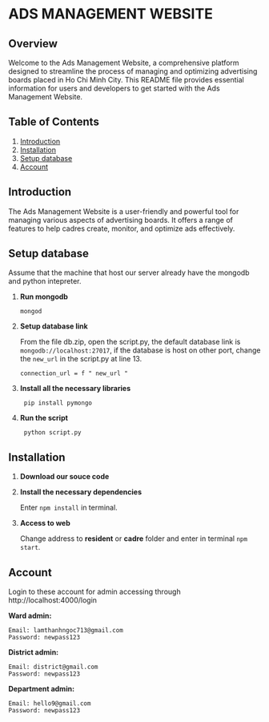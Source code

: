 # ADS MANAGEMENT WEBSITE

## Overview

Welcome to the Ads Management Website, a comprehensive platform designed to streamline the process of managing and optimizing advertising boards placed in Ho Chi Minh City. This README file provides essential information for users and developers to get started with the Ads Management Website.

## Table of Contents

1. [Introduction](#introduction)
2. [Installation](#installation)
3. [Setup database](#setup-database)
4. [Account](#account)

## Introduction

The Ads Management Website is a user-friendly and powerful tool for managing various aspects of advertising boards. It offers a range of features to help cadres create, monitor, and optimize ads effectively.

## Setup database
Assume that the machine that host our server already have the mongodb and python intepreter.
1. **Run mongodb**

       mongod

3. **Setup database link**

   From the file db.zip, open the script.py, the default database link is ```mongodb://localhost:27017```, if the database is host on other port, change the ```new_url``` in the script.py at line 13.

       connection_url = f " new_url "

5. **Install all the necessary libraries**

        pip install pymongo

6. **Run the script**

        python script.py

## Installation

1. **Download our souce code**
2. **Install the necessary dependencies**
    
    Enter ```npm install``` in terminal.

3. **Access to web**

    Change address to **resident** or **cadre** folder and enter in terminal ```npm start```.

## Account

Login to these account for admin accessing through
http://localhost:4000/login

**Ward admin:**

    Email: lamthanhngoc713@gmail.com
    Password: newpass123

**District admin:**

    Email: district@gmail.com
    Password: newpass123

**Department admin:**

    Email: hello9@gmail.com
    Password: newpass123
